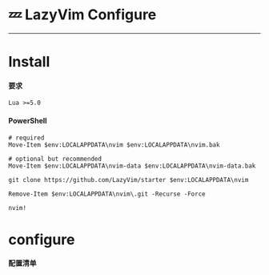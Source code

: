 # 💤 LazyVim Configure

---

# Install
#### 要求
```
Lua >=5.0
```
#### PowerShell
```
# required
Move-Item $env:LOCALAPPDATA\nvim $env:LOCALAPPDATA\nvim.bak

# optional but recommended
Move-Item $env:LOCALAPPDATA\nvim-data $env:LOCALAPPDATA\nvim-data.bak
```
```
git clone https://github.com/LazyVim/starter $env:LOCALAPPDATA\nvim
```
```
Remove-Item $env:LOCALAPPDATA\nvim\.git -Recurse -Force
```
```
nvim!
```

# configure
#### 配置清单
